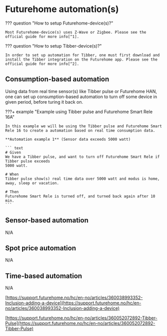 # Futurehome automation(s)

??? question "How to setup Futurehome-device(s)?"

    Most Futurehome-device(s) uses Z-Wave or Zigbee. Please see the official guide for more info[^1].

??? question "How to setup Tibber-device(s)?"

    In order to set up automation for Tibber, one must first download and install the Tibber integration on the Futurehome app. Please see the official guide for more info[^2].

## Consumption-based automation
Using data from real time sensor(s) like Tibber pulse or Futurehome HAN, one can set up consumption-based automation to turn off
some device in given period, before turing it back on.

???+ example "Example using Tibber pulse and Futurehome Smart Rele 16A"

    In this example we will be using the Tibber pulse and Futurehome Smart Rele 16 to create a automation based on real time consumption data.

    **Automation example 1** (Sensor data exceeds 5000 watt)
    
    ``` text
    # Given 
    We have a Tibber pulse, and want to turn off Futurehome Smart Rele if Tibber pulse exceeds 
    5000 watt.

    # When
    Tibber pulse show(s) real time data over 5000 watt and modus is home, away, sleep or vacation.

    # Then
    Futurehome Smart Rele is turned off, and turned back again after 10 min. 
    ```

## Sensor-based automation
N/A

## Spot price automation
N/A

## Time-based automation
N/A

[^1]:
[https://support.futurehome.no/hc/en-no/articles/360038993352-Inclusion-adding-a-device](https://support.futurehome.no/hc/en-no/articles/360038993352-Inclusion-adding-a-device)

[^2]:
[https://support.futurehome.no/hc/en-no/articles/360052072892-Tibber-Pulse](https://support.futurehome.no/hc/en-no/articles/360052072892-Tibber-Pulse)
